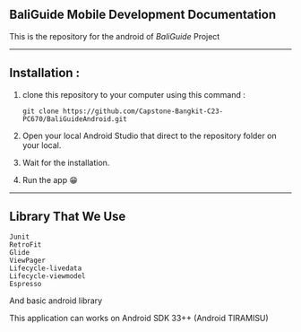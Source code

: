 ## BaliGuide Mobile Development Documentation

This is the repository for the android of <i>BaliGuide</i> Project

---
## Installation :
1. clone this repository to your computer using this command :
    ```
    git clone https://github.com/Capstone-Bangkit-C23-PC670/BaliGuideAndroid.git
    ```

2. Open your local Android Studio that direct to the repository folder on your local.

3. Wait for the installation.

4. Run the app 😁
---

## Library That We Use
```
Junit
RetroFit
Glide
ViewPager
Lifecycle-livedata
Lifecycle-viewmodel
Espresso
```
And basic android library

This application can works on Android SDK 33++ (Android TIRAMISU)

